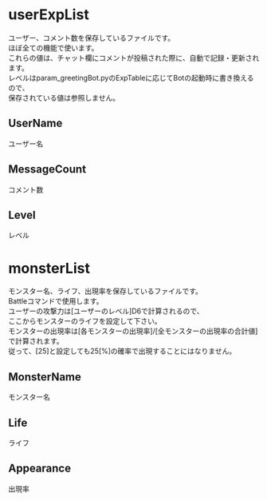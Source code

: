 # userExpList
ユーザー、コメント数を保存しているファイルです。  
ほぼ全ての機能で使います。  
これらの値は、チャット欄にコメントが投稿された際に、自動で記録・更新されます。  
レベルはparam_greetingBot.pyのExpTableに応じてBotの起動時に書き換えるので、  
保存されている値は参照しません。  

## UserName
ユーザー名
## MessageCount
コメント数
## Level
レベル

# monsterList
モンスター名、ライフ、出現率を保存しているファイルです。  
Battleコマンドで使用します。  
ユーザーの攻撃力は[ユーザーのレベル]D6で計算されるので、  
ここからモンスターのライフを設定して下さい。  
モンスターの出現率は[各モンスターの出現率]/[全モンスターの出現率の合計値]で計算されます。  
従って、[25]と設定しても25[%]の確率で出現することにはなりません。  

## MonsterName
モンスター名
## Life
ライフ
## Appearance
出現率